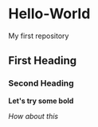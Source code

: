 # Hello-World
My first repository

## First Heading

### Second Heading
**Let's try some bold**

*How about this*
